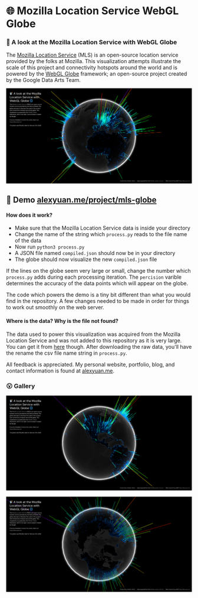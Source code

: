 # 🌐 Mozilla Location Service WebGL Globe
### 📡 A look at the Mozilla Location Service with WebGL Globe

The [Mozilla Location Service](https://location.services.mozilla.com) (MLS) is an open-source location service provided by the folks at Mozilla. This visualization attempts illustrate the scale of this project and connectivity hotspots around the world and is powered by the [WebGL Globe](http://www.chromeexperiments.com/globe) framework; an open-source project created by the Google Data Arts Team.

![Demo Image](/demo-images/demo_1.png)

## 🥰 Demo [alexyuan.me/project/mls-globe](https://alexyuan.me/project/mls-globe)

#### How does it work?
* Make sure that the Mozilla Location Service data is inside your directory
* Change the name of the string which ```process.py``` reads to the file name of the data
* Now run ```python3 process.py```
* A JSON file named ```compiled.json``` should now be in your directory
* The globe should now visualize the new ```compiled.json``` file

If the lines on the globe seem very large or small, change the number which ```process.py``` adds during each processing iteration. The ```percision``` varible determines the accuracy of the data points which will appear on the globe.

The code which powers the demo is a tiny bit different than what you would find in the repository. A few changes needed to be made in order for things to work out smoothly on the web server.

#### Where is the data? Why is the file not found?
The data used to power this visualization was acquired from the Mozilla Location Service and was not added to this repository as it is very large. You can get it from [here](https://location.services.mozilla.com/downloads) though. After downloading the raw data, you'll have the rename the csv file name string in ```process.py```.

All feedback is appreciated. My personal website, portfolio, blog, and contact information is found at [alexyuan.me](https://alexyuan.me).

### 😮 Gallery
![Demo Image 2](/demo-images/demo_2.png)

![Demo Image 3](/demo-images/demo_3.png)
